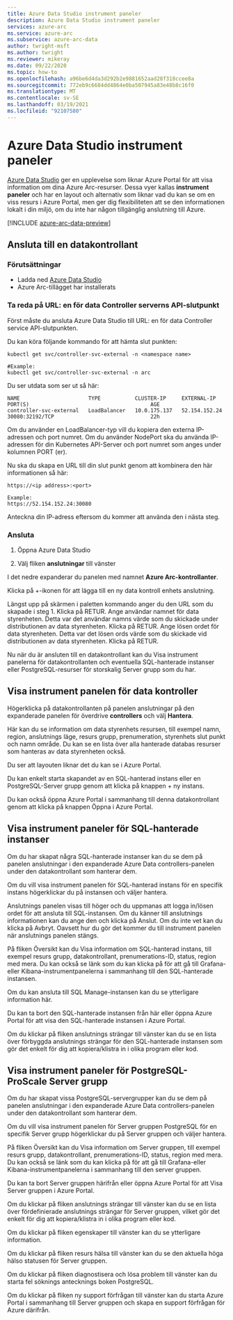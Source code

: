 ```yaml
---
title: Azure Data Studio instrument paneler
description: Azure Data Studio instrument paneler
services: azure-arc
ms.service: azure-arc
ms.subservice: azure-arc-data
author: twright-msft
ms.author: twright
ms.reviewer: mikeray
ms.date: 09/22/2020
ms.topic: how-to
ms.openlocfilehash: a96be6d4da3d292b2e9881652aad28f318ccee8a
ms.sourcegitcommit: 772eb9c6684dd4864e0ba507945a83e48b8c16f0
ms.translationtype: MT
ms.contentlocale: sv-SE
ms.lasthandoff: 03/19/2021
ms.locfileid: "92107580"
---
```

# <a name="azure-data-studio-dashboards"></a>Azure Data Studio instrument paneler

[Azure Data Studio](/sql/azure-data-studio/what-is) ger en upplevelse som liknar Azure Portal för att visa information om dina Azure Arc-resurser.  Dessa vyer kallas **instrument paneler** och har en layout och alternativ som liknar vad du kan se om en viss resurs i Azure Portal, men ger dig flexibiliteten att se den informationen lokalt i din miljö, om du inte har någon tillgänglig anslutning till Azure.

[!INCLUDE [azure-arc-data-preview](../../../includes/azure-arc-data-preview.md)]

## <a name="connecting-to-a-data-controller"></a>Ansluta till en datakontrollant

### <a name="prerequisites"></a>Förutsättningar

- Ladda ned [Azure Data Studio](/sql/azure-data-studio/download-azure-data-studio)
- Azure Arc-tillägget har installerats

### <a name="determine-the-data-controller-server-api-endpoint-url"></a>Ta reda på URL: en för data Controller serverns API-slutpunkt

Först måste du ansluta Azure Data Studio till URL: en för data Controller service API-slutpunkten.

Du kan köra följande kommando för att hämta slut punkten:

```console
kubectl get svc/controller-svc-external -n <namespace name>

#Example:
kubectl get svc/controller-svc-external -n arc
```

Du ser utdata som ser ut så här:

```console
NAME                      TYPE           CLUSTER-IP     EXTERNAL-IP      PORT(S)                                       AGE
controller-svc-external   LoadBalancer   10.0.175.137   52.154.152.24    30080:32192/TCP                               22h
```

Om du använder en LoadBalancer-typ vill du kopiera den externa IP-adressen och port numret. Om du använder NodePort ska du använda IP-adressen för din Kubernetes API-Server och port numret som anges under kolumnen PORT (er).

Nu ska du skapa en URL till din slut punkt genom att kombinera den här informationen så här:

```console
https://<ip address>:<port>

Example:
https://52.154.152.24:30080
```

Anteckna din IP-adress eftersom du kommer att använda den i nästa steg.

### <a name="connect"></a>Ansluta

1. Öppna Azure Data Studio

1. Välj fliken **anslutningar** till vänster

I det nedre expanderar du panelen med namnet **Azure Arc-kontrollanter**.

Klicka på +-ikonen för att lägga till en ny data kontroll enhets anslutning.

Längst upp på skärmen i paletten kommando anger du den URL som du skapade i steg 1. Klicka på RETUR.
Ange användar namnet för data styrenheten.  Detta var det användar namns värde som du skickade under distributionen av data styrenheten.  Klicka på RETUR.
Ange lösen ordet för data styrenheten.  Detta var det lösen ords värde som du skickade vid distributionen av data styrenheten. Klicka på RETUR.

Nu när du är ansluten till en datakontrollant kan du Visa instrument panelerna för datakontrollanten och eventuella SQL-hanterade instanser eller PostgreSQL-resurser för storskalig Server grupp som du har.

## <a name="view-the-data-controller-dashboard"></a>Visa instrument panelen för data kontroller

Högerklicka på datakontrollanten på panelen anslutningar på den expanderade panelen för överdrive **controllers** och välj **Hantera**.

Här kan du se information om data styrenhets resursen, till exempel namn, region, anslutnings läge, resurs grupp, prenumeration, styrenhets slut punkt och namn område.  Du kan se en lista över alla hanterade databas resurser som hanteras av data styrenheten också.

Du ser att layouten liknar det du kan se i Azure Portal.

Du kan enkelt starta skapandet av en SQL-hanterad instans eller en PostgreSQL-Server grupp genom att klicka på knappen + ny instans.

Du kan också öppna Azure Portal i sammanhang till denna datakontrollant genom att klicka på knappen Öppna i Azure Portal.

## <a name="view-the-sql-managed-instance-dashboards"></a>Visa instrument paneler för SQL-hanterade instanser

Om du har skapat några SQL-hanterade instanser kan du se dem på panelen anslutningar i den expanderade Azure Data controllers-panelen under den datakontrollant som hanterar dem.

Om du vill visa instrument panelen för SQL-hanterad instans för en specifik instans högerklickar du på instansen och väljer hantera.

Anslutnings panelen visas till höger och du uppmanas att logga in/lösen ordet för att ansluta till SQL-instansen. Om du känner till anslutnings informationen kan du ange den och klicka på Anslut.  Om du inte vet kan du klicka på Avbryt.  Oavsett hur du gör det kommer du till instrument panelen när anslutnings panelen stängs.

På fliken Översikt kan du Visa information om SQL-hanterad instans, till exempel resurs grupp, datakontrollant, prenumerations-ID, status, region med mera.  Du kan också se länk som du kan klicka på för att gå till Grafana-eller Kibana-instrumentpanelerna i sammanhang till den SQL-hanterade instansen.

Om du kan ansluta till SQL Manage-instansen kan du se ytterligare information här.

Du kan ta bort den SQL-hanterade instansen från här eller öppna Azure Portal för att visa den SQL-hanterade instansen i Azure Portal.

Om du klickar på fliken anslutnings strängar till vänster kan du se en lista över förbyggda anslutnings strängar för den SQL-hanterade instansen som gör det enkelt för dig att kopiera/klistra in i olika program eller kod.

## <a name="view-the-postgresql-hyperscale-server-group-dashboards"></a>Visa instrument paneler för PostgreSQL-ProScale Server grupp

Om du har skapat vissa PostgreSQL-servergrupper kan du se dem på panelen anslutningar i den expanderade Azure Data controllers-panelen under den datakontrollant som hanterar dem.

Om du vill visa instrument panelen för Server gruppen PostgreSQL för en specifik Server grupp högerklickar du på Server gruppen och väljer hantera.

På fliken Översikt kan du Visa information om Server gruppen, till exempel resurs grupp, datakontrollant, prenumerations-ID, status, region med mera.  Du kan också se länk som du kan klicka på för att gå till Grafana-eller Kibana-instrumentpanelerna i sammanhang till den server gruppen.

Du kan ta bort Server gruppen härifrån eller öppna Azure Portal för att Visa Server gruppen i Azure Portal.

Om du klickar på fliken anslutnings strängar till vänster kan du se en lista över fördefinierade anslutnings strängar för Server gruppen, vilket gör det enkelt för dig att kopiera/klistra in i olika program eller kod.

Om du klickar på fliken egenskaper till vänster kan du se ytterligare information.

Om du klickar på fliken resurs hälsa till vänster kan du se den aktuella höga hälso statusen för Server gruppen.

Om du klickar på fliken diagnostisera och lösa problem till vänster kan du starta fel söknings antecknings boken PostgreSQL.

Om du klickar på fliken ny support förfrågan till vänster kan du starta Azure Portal i sammanhang till Server gruppen och skapa en support förfrågan för Azure därifrån.